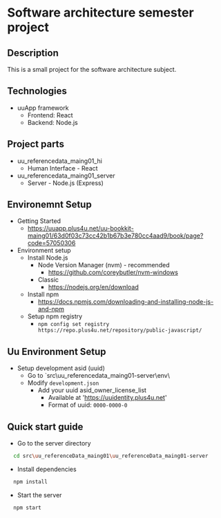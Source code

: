 # Software architecture semester project

## Description

This is a small project for the software architecture subject.

## Technologies

- uuApp framework
    - Frontend: React
    - Backend: Node.js

## Project parts
 - uu_referencedata_maing01_hi
   - Human Interface - React
 - uu_referencedata_maing01_server
   - Server - Node.js (Express)

## Environemnt Setup
- Getting Started
    - https://uuapp.plus4u.net/uu-bookkit-maing01/63d0f03c73cc42b1b67b3e780cc4aad9/book/page?code=57050306
- Environment setup
    - Install Node.js
        - Node Version Manager (nvm) - recommended
            - https://github.com/coreybutler/nvm-windows
        - Classic
            - https://nodejs.org/en/download
    - Install npm
        - https://docs.npmjs.com/downloading-and-installing-node-js-and-npm
    - Setup npm registry
        - `npm config set registry https://repo.plus4u.net/repository/public-javascript/`

## Uu Environment Setup
- Setup development asid (uuid)
    - Go to `src\uu_referencedata_maing01-server\env\
    - Modify `development.json`
        - Add your uuid asid_owner_license_list
            - Available at 'https://uuidentity.plus4u.net'
            - Format of uuid: `0000-0000-0`

## Quick start guide
- Go to the server directory
```bash
  cd src\uu_referenceData_maing01\uu_referenceData_maing01-server
```

- Install dependencies
```bash
  npm install
```
- Start the server
```bash
  npm start
```



